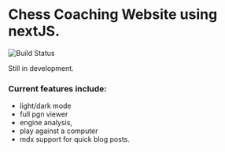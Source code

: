 # Chess Coaching Website using nextJS.

![Build Status](https://github.com/shepi13/shepichess-website/actions/workflows/testDiff.yml/badge.svg?event=push)

Still in development.


### Current features include: 
- light/dark mode
- full pgn viewer
- engine analysis,
- play against a computer
- mdx support for quick blog posts.
